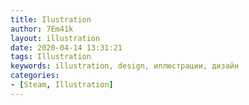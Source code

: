 ```yaml
---
title: Ilustration
author: 7Em41k
layout: illustration
date: 2020-04-14 13:31:21
tags: Illustration
keywords: illustration, design, иллюстрации, дизайн
categories: 
- [Steam, Illustration]
---
```

